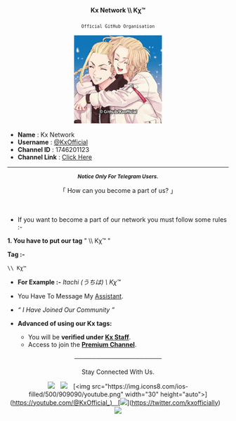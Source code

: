 <div align="center">

**Kx Network \\\ Kχ™**

<sub>`Official GitHub Organisation`</sub>



[<img src="https://github.com/KxOfficial/.GitHub/blob/main/Assets/Xoxo.jpg" width="200px" height="auto">](https://github.com/KxOfficial)

</div>

- **Name** : Kx Network
- **Username** : [@KxOfficial](https://telegram.me/KxOfficial)
- **Channel ID** : 1746201123
- **Channel Link** : [Click Here](https://telwgram.me/KxOfficial)

<hr>
</div>
<div align="center">
<sub>

***Notice Only For Telegram Users.*** 

</sub>

「 How can you become a part of us? 」

</div>
ㅤ

- If you want to become a part of our network you must follow some rules :-

**1. You have to put our tag** " \\\ Kχ™ "

**Tag :-** 

```
\\ Kχ™
```
- **For Example :-** *Itachi (うちは) \\ Kχ™*
ㅤ
- You Have To Message My [Assistant](https://t.me/KxAssistant).
- *“ I Have Joined Our Community ”*

- **Advanced of using our Kx tags:**
  - You will be **verified under [Kx Staff](http://telegram.me/KxStaff)**.
  - Access to join the **[Premium Channel](https://telegram.me/KxPremium)**.

<div align="center">

────────────────────

Stay Connected With Us.

[<img src="https://img.icons8.com/ios-filled/500/909090/telegram-app.png" width="30px" height="auto">](https://telegram.me/KxOfficial)ㅤ[<img src="https://img.icons8.com/ios-filled/500/909090/instagram-new--v1.png" width="32" height="auto">](https://instagram.com/kxofficially_)ㅤ[<img src="https://img.icons8.com/ios-filled/500/909090/youtube.png" width="30" height="auto">](https://youtube.com/@KxOfficial_)ㅤ[<img src="https://img.icons8.com/ios-filled/500/909090/twitter.png" width="30" height="auto">](https://twitter.com/kxofficially)ㅤ[<img src="https://img.icons8.com/ios-filled/500/909090/facebook-new.png" width="30" height="auto">](https://www.facebook.com/KxOfficially)

<div>

